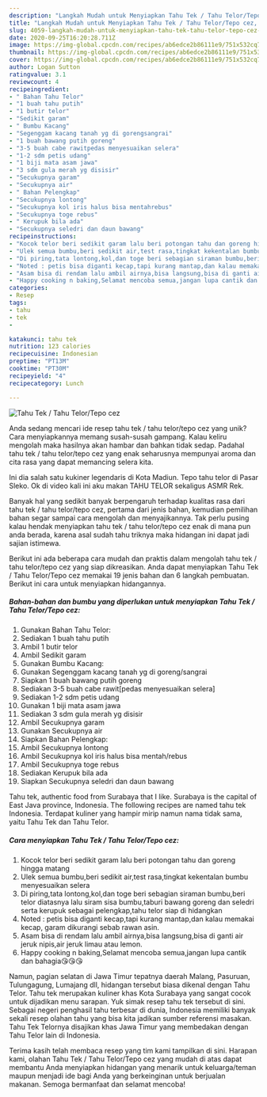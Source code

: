 ```yaml
---
description: "Langkah Mudah untuk Menyiapkan Tahu Tek / Tahu Telor/Tepo cez, Sempurna"
title: "Langkah Mudah untuk Menyiapkan Tahu Tek / Tahu Telor/Tepo cez, Sempurna"
slug: 4059-langkah-mudah-untuk-menyiapkan-tahu-tek-tahu-telor-tepo-cez-sempurna
date: 2020-09-25T16:20:28.711Z
image: https://img-global.cpcdn.com/recipes/ab6edce2b86111e9/751x532cq70/tahu-tek-tahu-telortepo-cez-foto-resep-utama.jpg
thumbnail: https://img-global.cpcdn.com/recipes/ab6edce2b86111e9/751x532cq70/tahu-tek-tahu-telortepo-cez-foto-resep-utama.jpg
cover: https://img-global.cpcdn.com/recipes/ab6edce2b86111e9/751x532cq70/tahu-tek-tahu-telortepo-cez-foto-resep-utama.jpg
author: Logan Sutton
ratingvalue: 3.1
reviewcount: 4
recipeingredient:
- " Bahan Tahu Telor"
- "1 buah tahu putih"
- "1 butir telor"
- "Sedikit garam"
- " Bumbu Kacang"
- "Segenggam kacang tanah yg di gorengsangrai"
- "1 buah bawang putih goreng"
- "3-5 buah cabe rawitpedas menyesuaikan selera"
- "1-2 sdm petis udang"
- "1 biji mata asam jawa"
- "3 sdm gula merah yg disisir"
- "Secukupnya garam"
- "Secukupnya air"
- " Bahan Pelengkap"
- "Secukupnya lontong"
- "Secukupnya kol iris halus bisa mentahrebus"
- "Secukupnya toge rebus"
- " Kerupuk bila ada"
- "Secukupnya seledri dan daun bawang"
recipeinstructions:
- "Kocok telor beri sedikit garam lalu beri potongan tahu dan goreng hingga matang"
- "Ulek semua bumbu,beri sedikit air,test rasa,tingkat kekentalan bumbu menyesuaikan selera"
- "Di piring,tata lontong,kol,dan toge beri sebagian siraman bumbu,beri telor diatasnya lalu siram sisa bumbu,taburi bawang goreng dan seledri serta kerupuk sebagai pelengkap,tahu telor siap di hidangkan"
- "Noted : petis bisa diganti kecap,tapi kurang mantap,dan kalau memakai kecap, garam dikurangi sebab rawan asin."
- "Asam bisa di rendam lalu ambil airnya,bisa langsung,bisa di ganti air jeruk nipis,air jeruk limau atau lemon."
- "Happy cooking n baking,Selamat mencoba semua,jangan lupa cantik dan bahagia😘😘😘"
categories:
- Resep
tags:
- tahu
- tek
- 

katakunci: tahu tek  
nutrition: 123 calories
recipecuisine: Indonesian
preptime: "PT13M"
cooktime: "PT30M"
recipeyield: "4"
recipecategory: Lunch

---
```



![Tahu Tek / Tahu Telor/Tepo cez](https://img-global.cpcdn.com/recipes/ab6edce2b86111e9/751x532cq70/tahu-tek-tahu-telortepo-cez-foto-resep-utama.jpg)

Anda sedang mencari ide resep tahu tek / tahu telor/tepo cez yang unik? Cara menyiapkannya memang susah-susah gampang. Kalau keliru mengolah maka hasilnya akan hambar dan bahkan tidak sedap. Padahal tahu tek / tahu telor/tepo cez yang enak seharusnya mempunyai aroma dan cita rasa yang dapat memancing selera kita.

Ini dia salah satu kukiner legendaris di Kota Madiun. Tepo tahu telor di Pasar Sleko. Ok di video kali ini aku makan TAHU TELOR sekaligus ASMR Rek.

Banyak hal yang sedikit banyak berpengaruh terhadap kualitas rasa dari tahu tek / tahu telor/tepo cez, pertama dari jenis bahan, kemudian pemilihan bahan segar sampai cara mengolah dan menyajikannya. Tak perlu pusing kalau hendak menyiapkan tahu tek / tahu telor/tepo cez enak di mana pun anda berada, karena asal sudah tahu triknya maka hidangan ini dapat jadi sajian istimewa.


Berikut ini ada beberapa cara mudah dan praktis dalam mengolah tahu tek / tahu telor/tepo cez yang siap dikreasikan. Anda dapat menyiapkan Tahu Tek / Tahu Telor/Tepo cez memakai 19 jenis bahan dan 6 langkah pembuatan. Berikut ini cara untuk menyiapkan hidangannya.

<!--inarticleads1-->

##### Bahan-bahan dan bumbu yang diperlukan untuk menyiapkan Tahu Tek / Tahu Telor/Tepo cez:

1. Gunakan  Bahan Tahu Telor:
1. Sediakan 1 buah tahu putih
1. Ambil 1 butir telor
1. Ambil Sedikit garam
1. Gunakan  Bumbu Kacang:
1. Gunakan Segenggam kacang tanah yg di goreng/sangrai
1. Siapkan 1 buah bawang putih goreng
1. Sediakan 3-5 buah cabe rawit[pedas menyesuaikan selera]
1. Sediakan 1-2 sdm petis udang
1. Gunakan 1 biji mata asam jawa
1. Sediakan 3 sdm gula merah yg disisir
1. Ambil Secukupnya garam
1. Gunakan Secukupnya air
1. Siapkan  Bahan Pelengkap:
1. Ambil Secukupnya lontong
1. Ambil Secukupnya kol iris halus bisa mentah/rebus
1. Ambil Secukupnya toge rebus
1. Sediakan  Kerupuk bila ada
1. Siapkan Secukupnya seledri dan daun bawang


Tahu tek, authentic food from Surabaya that I like. Surabaya is the capital of East Java province, Indonesia. The following recipes are named tahu tek Indonesia. Terdapat kuliner yang hampir mirip namun nama tidak sama, yaitu Tahu Tek dan Tahu Telor. 

<!--inarticleads2-->

##### Cara menyiapkan Tahu Tek / Tahu Telor/Tepo cez:

1. Kocok telor beri sedikit garam lalu beri potongan tahu dan goreng hingga matang
1. Ulek semua bumbu,beri sedikit air,test rasa,tingkat kekentalan bumbu menyesuaikan selera
1. Di piring,tata lontong,kol,dan toge beri sebagian siraman bumbu,beri telor diatasnya lalu siram sisa bumbu,taburi bawang goreng dan seledri serta kerupuk sebagai pelengkap,tahu telor siap di hidangkan
1. Noted : petis bisa diganti kecap,tapi kurang mantap,dan kalau memakai kecap, garam dikurangi sebab rawan asin.
1. Asam bisa di rendam lalu ambil airnya,bisa langsung,bisa di ganti air jeruk nipis,air jeruk limau atau lemon.
1. Happy cooking n baking,Selamat mencoba semua,jangan lupa cantik dan bahagia😘😘😘


Namun, pagian selatan di Jawa Timur tepatnya daerah Malang, Pasuruan, Tulungagung, Lumajang dll, hidangan tersebut biasa dikenal dengan Tahu Telor. Tahu tek merupakan kuliner khas Kota Surabaya yang sangat cocok untuk dijadikan menu sarapan. Yuk simak resep tahu tek tersebut di sini. Sebagai negeri penghasil tahu terbesar di dunia, Indonesia memiliki banyak sekali resep olahan tahu yang bisa kita jadikan sumber referensi masakan. Tahu Tek Telornya disajikan khas Jawa Timur yang membedakan dengan Tahu Telor lain di Indonesia. 

Terima kasih telah membaca resep yang tim kami tampilkan di sini. Harapan kami, olahan Tahu Tek / Tahu Telor/Tepo cez yang mudah di atas dapat membantu Anda menyiapkan hidangan yang menarik untuk keluarga/teman maupun menjadi ide bagi Anda yang berkeinginan untuk berjualan makanan. Semoga bermanfaat dan selamat mencoba!
